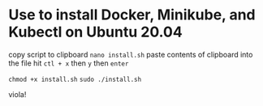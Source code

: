# Use to install Docker, Minikube, and Kubectl on Ubuntu 20.04

copy script to clipboard `nano install.sh` 
paste contents of clipboard into the file
hit `ctl + x` then `y` then `enter`

`chmod +x install.sh`
`sudo ./install.sh`

viola!
